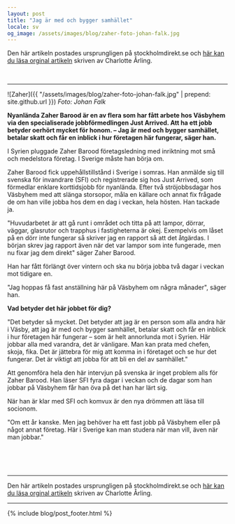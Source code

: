 ```yaml
---
layout: post
title: "Jag är med och bygger samhället"
locale: sv
og_image: /assets/images/blog/zaher-foto-johan-falk.jpg
---
```


Den här artikeln postades ursprungligen på stockholmdirekt.se och [här kan du läsa orginal artikeln](http://www.stockholmdirekt.se/nyheter/jag-ar-med-och-bygger-samhallet/repdpnpls!1rOV9ve@zTt29u1FgbyBCg/) skriven av Charlotte Årling.

&zwnj;&zwnj;&zwnj;&zwnj;&zwnj;&zwnj;&zwnj;&zwnj;&zwnj;&zwnj;&zwnj;&zwnj;&zwnj;&zwnj;&zwnj;&zwnj;&zwnj;
&zwnj;&zwnj;&zwnj;&zwnj;&zwnj;&zwnj;&zwnj;&zwnj;&zwnj;&zwnj;&zwnj;&zwnj;&zwnj;&zwnj;&zwnj;&zwnj;&zwnj;
&zwnj;&zwnj;&zwnj;&zwnj;&zwnj;&zwnj;&zwnj;&zwnj;&zwnj;&zwnj;&zwnj;&zwnj;&zwnj;&zwnj;&zwnj;&zwnj;&zwnj;
&zwnj;&zwnj;&zwnj;&zwnj;&zwnj;&zwnj;&zwnj;&zwnj;&zwnj;&zwnj;&zwnj;&zwnj;&zwnj;&zwnj;&zwnj;&zwnj;&zwnj;
&zwnj;&zwnj;&zwnj;&zwnj;&zwnj;&zwnj;&zwnj;&zwnj;&zwnj;&zwnj;&zwnj;&zwnj;&zwnj;&zwnj;&zwnj;&zwnj;&zwnj;
&zwnj;&zwnj;&zwnj;&zwnj;&zwnj;&zwnj;&zwnj;&zwnj;&zwnj;&zwnj;&zwnj;&zwnj;&zwnj;&zwnj;&zwnj;&zwnj;&zwnj;

---

![Zaher]({{ "/assets/images/blog/zaher-foto-johan-falk.jpg" | prepend: site.github.url }})
_Foto: Johan Falk_

__Nyanlända Zaher Barood är en av flera som har fått arbete hos Väsbyhem via den specialiserade jobbförmedlingen Just Arrived. Att ha ett jobb betyder oerhört mycket för honom. – Jag är med och bygger samhället, betalar skatt och får en inblick i hur företagen här fungerar, säger han.__

I Syrien pluggade Zaher Barood företagsledning med inriktning mot små och medelstora företag. I Sverige måste han börja om.

Zaher Barood fick uppehållstillstånd i Sverige i somras. Han anmälde sig till svenska för invandrare (SFI) och registrerade sig hos Just Arrived, som förmedlar enklare korttidsjobb för nyanlända. Efter två ströjobbsdagar hos Väsbyhem med att slänga storsopor, måla en källare och annat fix frågade de om han ville jobba hos dem en dag i veckan, hela hösten. Han tackade ja.

"Huvudarbetet är att gå runt i området och titta på att lampor, dörrar, väggar, glasrutor och trapphus i fastigheterna är okej. Exempelvis om låset på en dörr inte fungerar så skriver jag en rapport så att det åtgärdas. I början skrev jag rapport även när det var lampor som inte fungerade, men nu fixar jag dem direkt" säger Zaher Barood.

Han har fått förlängt över vintern och ska nu börja jobba två dagar i veckan mot tidigare en.

"Jag hoppas få fast anställning här på Väsbyhem om några månader", säger han.

__Vad betyder det här jobbet för dig?__

"Det betyder så mycket. Det betyder att jag är en person som alla andra här i Väsby, att jag är med och bygger samhället, betalar skatt och får en inblick i hur företagen här fungerar – som är helt annorlunda mot i Syrien. Här jobbar alla med varandra, det är vänligare. Man kan prata med chefen, skoja, fika. Det är jättebra för mig att komma in i företaget och se hur det fungerar. Det är viktigt att jobba för att bli en del av samhället."

Att genomföra hela den här intervjun på svenska är inget problem alls för Zaher Barood. Han läser SFI fyra dagar i veckan och de dagar som han jobbar på Väsbyhem får han öva på det han har lärt sig.

När han är klar med SFI och komvux är den nya drömmen att läsa till socionom.

"Om ett år kanske. Men jag behöver ha ett fast jobb på Väsbyhem eller på något annat företag. Här i Sverige kan man studera när man vill, även när man jobbar."

<br><br><br>

---

Den här artikeln postades ursprungligen på stockholmdirekt.se och [här kan du läsa orginal artikeln](http://www.stockholmdirekt.se/nyheter/jag-ar-med-och-bygger-samhallet/repdpnpls!1rOV9ve@zTt29u1FgbyBCg/) skriven av Charlotte Årling.

---

{% include blog/post_footer.html %}

